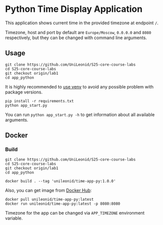 # Python Time Display Application

This application shows current time in the provided timezone at endpoint `/`.

Timezone, host and port by default are `Europe/Moscow`, `0.0.0.0` and `8080` respectively, but they can be changed
with command line arguments.

## Usage

```shell
git clone https://github.com/UniLeonid/S25-core-course-labs
cd S25-core-course-labs
git checkout origin/lab1
cd app_python
```

It is highly recommended to [use venv](https://docs.python.org/3/library/venv.html) to avoid any possible problem
with package versions.

```shell
pip install -r requirements.txt
python app_start.py
```

You can run `python app_start.py -h` to get information about all available arguments.

## Docker

### Build

```shell
git clone https://github.com/UniLeonid/S25-core-course-labs
cd S25-core-course-labs
git checkout origin/lab1
cd app_python

docker build . --tag 'unileonid/time-app-py:1.0.0'
```

Also, you can get image from [Docker Hub](https://hub.docker.com/r/unileonid/time-app-py):

```shell
docker pull unileonid/time-app-py:latest
docker run unileonid/time-app-py:latest -p 8080:8080
```

Timezone for the app can be changed via `APP_TIMEZONE` environment variable.
